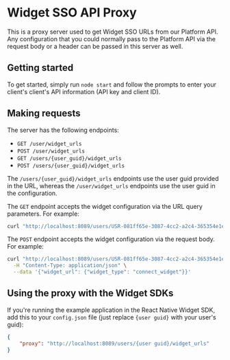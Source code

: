 # Widget SSO API Proxy

This is a proxy server used to get Widget SSO URLs from our Platform API. Any
configuration that you could normally pass to the Platform API via the request
body or a header can be passed in this server as well.

## Getting started

To get started, simply run `node start` and follow the prompts to enter your
client's client's API information (API key and client ID).

## Making requests

The server has the following endpoints:

- `GET /user/widget_urls`
- `POST /user/widget_urls`
- `GET /users/{user_guid}/widget_urls`
- `POST /users/{user_guid}/widget_urls`


The `/users/{user_guid}/widget_urls` endpoints use the user guid provided in
the URL, whereas the `/user/widget_urls` endpoints use the user guid in the
configuration.

The `GET` endpoint accepts the widget configuration via the URL query
parameters. For example:

```bash
curl "http://localhost:8089/users/USR-081ff65e-3087-4cc2-a2c4-365354e1e6cb/widget_urls?widget_type=connect_widget&mode=verification"
```

The `POST` endpoint accepts the widget configuration via the request body. For
example:

```bash
curl "http://localhost:8089/users/USR-081ff65e-3087-4cc2-a2c4-365354e1e6cb/widget_urls" \
  -H "Content-Type: application/json" \
  --data '{"widget_url": {"widget_type": "connect_widget"}}'
```

## Using the proxy with the Widget SDKs

If you're running the example application in the React Native Widget SDK, add
this to your `config.json` file (just replace `{user guid}` with your user's
guid):

```json
{
    "proxy": "http://localhost:8089/users/{user guid}/widget_urls"
}
```
